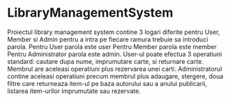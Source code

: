 # LibraryManagementSystem
Proiectul library management system contine 3 logari diferite pentru User, Member si Admin pentru a intra pe fiecare ramura trebuie sa introduci parola.
Pentru User parola este user
Pentru Member parola este member
Pentru Administrator parola este admin.
User-ul poate efectua 3 operatiuni standard: cautare dupa nume, imprumutare carte, si returnare carte.
Membrul are aceleasi operatiuni plus rezervarea unei carti.
Administratorul contine aceleasi operatiuni precum membrul plus adaugare, stergere, doua filtre care returneaza item-ul pe baza autorului sau a anului publicarii,
listarea item-urilor imprumutate sau rezervate.
